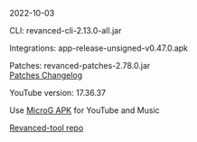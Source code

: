 2022-10-03
  
CLI: revanced-cli-2.13.0-all.jar  

Integrations: app-release-unsigned-v0.47.0.apk  

Patches: revanced-patches-2.78.0.jar  
[Patches Changelog](https://github.com/revanced/revanced-patches/releases/tag/v2.78.0)  

YouTube version: 17.36.37

Use [MicroG APK](https://github.com/inotia00/VancedMicroG/releases/latest/download/microg.apk) for YouTube and Music

[Revanced-tool repo](https://github.com/Kingsmanvn-Official/Revanced-tool)
